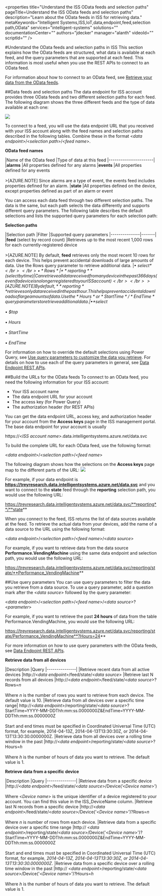 <properties title="Understand the ISS OData feeds and selection paths" pageTitle=Understand the ISS OData feeds and selection paths" description="Learn about the OData feeds in ISS for retrieving data." metaKeywords="Intelligent Systems,ISS,IoT,data,endpoint,feed,selection path,OData" services="intelligent-systems" solutions="" documentationCenter="" authors="jdecker" manager="alanth" videoId="" scriptId="" />

<tags ms.service="intelligent-systems" ms.devlang="na" ms.topic="article" ms.tgt_pltfrm="na" ms.workload="tbd" ms.date="11/13/2014" ms.author="jdecker" ms.prod="azure">

#Understand the OData feeds and selection paths in ISS
This section explains how the OData feeds are structured, what data is available at each feed, and the query parameters that are supported at each feed. This information is most useful when you use the REST APIs to connect to an OData feed.  

For information about how to connect to an OData feed, see [Retrieve your data from the OData feeds](./iss-retrieve-odata-feed.md).  

##Data feeds and selection paths
The data endpoint for ISS account provides three OData feeds and two different selection paths for each feed. The following diagram shows the three different feeds and the type of data available at each one:

![][1]

To connect to a feed, you will use the data endpoint URL that you received with your ISS account along with the feed names and selection paths described in the following tables. Combine these in the format <*data endpoint*>/<*selection path*>/<*feed name*>.   

**OData feed names**  

|Name of the OData feed	|Type of data at this feed
|-----------------------|
|**alarms**	|All properties defined for any alarms
|**events**	|All properties defined for any events</br></br>>[AZURE.NOTE] Since alarms are a type of event, the events feed includes properties defined for an alarm.
|**state**	|All properties defined on the device, except properties defined as part of an alarm or event

 
You can access each data feed through two different selection paths. The data is the same, but each path selects the data differently and supports different query parameters. The following table describes the default selections and lists the supported query parameters for each selection path:   

**Selection paths**  

|Selection path	|Filter	|Supported query parameters
|---------------|-------|
|**feed** (select by record count)	|Retrieves up to the most recent 1,000 rows for each currently-registered device</br></br>>[AZURE.NOTE] By default, **feed** retrieves only the most recent 10 rows for each device. This helps prevent accidental downloads of large amounts of data. Use the Rows query parameter to retrieve additional data. 	|•	*$select*</br></br>•	*Rows*
|**reporting** (select by time)	|Can retrieve all data received from any device in the past 366 days (even if a device is no longer registered to your ISS account)</br></br>>[AZURE.NOTE] By default, **reporting** retrieves only data received in the past hour. This helps prevent accidental downloads of large amounts of data. Use the *Hours* or *StartTime*/*EndTime* query parameters to retrieve additional data. 	|•	*$select*</br></br>•	*$top*</br></br>•	*Hours*</br></br>•	*StartTime*</br></br>•	*EndTime*

 
For information on how to override the default selections using Power Query, see [Use query parameters to customize the data you retrieve](./iss-build-query-retrieve-data.md). For details on how to use each of the query parameters in general, see [Data Endpoint REST APIs]().  

##Build the URLs for the OData feeds
To connect to an OData feed, you need the following information for your ISS account:  

-	Your ISS account name
-	The data endpoint URL for your account
-	The access key (for Power Query)
-	The authorization header (for REST APIs)  

You can get the data endpoint URL, access key, and authorization header for your account from the **Access keys** page in the ISS management portal. The base data endpoint for your account is usually   

https://<*ISS account name*>.data.intelligentsystems.azure.net/data.svc

To build the complete URL for each OData feed, use the following format:  

<*data endpoint*>/<*selection path*>/<*feed name*>  

The following diagram shows how the selections on the **Access keys** page map to the different parts of the URL:
![][2]


For example, if your data endpoint is **https://treyresearch.data.intelligentsystems.azure.net/data.svc** and you want to connect to the **state** feed through the **reporting** selection path, you would use the following URL:  

https://treyresearch.data.intelligentsystems.azure.net/data.svc/**reporting**/**state**  

When you connect to the feed, ISS returns the list of data sources available at the feed. To retrieve the actual data from your devices, add the name of a data source to the URL using the following format:  

<*data endpoint*>/<*selection path*>/<*feed name*>/<*data source*>  

For example, if you want to retrieve data from the data source **Performance.VendingMachine** using the same data endpoint and selection path, you would use the following URL:  

https://treyresearch.data.intelligentsystems.azure.net/data.svc/reporting/state/**Performance_VendingMachine** 

##Use query parameters 
You can use query parameters to filter the data you retrieve from a data source. To use a query parameter, add a question mark after the <*data source*> followed by the query parameter:   

<*data endpoint*>/<*selection path*>/<*feed name*>/<*data source*>?<*parameter*>  

For example, if you want to retrieve the past **24 hours** of data from the table Performance.VendingMachine, you would use the following URL:   
 

https://treyresearch.data.intelligentsystems.azure.net/data.svc/reporting/state/Performance_VendingMachine**?Hours=24** 

For more information on how to use query parameters with the OData feeds, see [Data Endpoint REST APIs]().  

**Retrieve data from all devices**  

|Description	|Query
|---------------|
|Retrieve recent data from all active devices	|http://<*data endpoint*>/feed/state/<*data source*>
|Retrieve last N records from all devices	|http://<*data endpoint*>/feed/state/<*data source*>?Rows=*n*</br></br>Where *n* is the number of rows you want to retrieve from each device. The default value is 10.
|Retrieve data from all devices over a specific time range|	http://<*data endpoint*>/reporting/state/<*data source*>?StartTime=YYYY-MM-DDThh:mm:ss.0000000Z&EndTime=YYYY-MM-DDThh:mm:ss.0000000Z</br></br>Start and end times must be specified in Coordinated Universal Time (UTC) format, for example, 2014-04-13Z, 2014-04-13T13:30:30Z, or 2014-04-13T13:30:30.0000000Z. 
|Retrieve data from all devices over a rolling time window in the past	|http://<*data endpoint*>/reporting/state/<*data source*>?Hours=*h*</br></br>Where *h* is the number of hours of data you want to retrieve. The default value is 1.

**Retrieve data from a specific device**  

|Description	|Query
|---------------|
|Retrieve data from a specific device |http://<*data endpoint*>/feed/state/<*data source*>/Device(’<*Device name*>’)</br></br>Where <*Device name*> is the unique identifier of a device registered to your account. You can find this value in the ISS_DeviceName column.
|Retrieve last N records from a specific device	|http://<*data endpoint*>/feed/state/<*data source*>/Device('<*Device name*>')?Rows=*n*</br></br>Where *n* is number of rows from each device.
|Retrieve data from a specific device over a specific time range	|http:// <*data endpoint*>/reporting/state/<*data source*>/Device('<*Device name*>')?StartTime=YYYY-MM-DDThh:mm:ss.0000000Z&EndTime=YYYY-MM-DDThh:mm:ss.0000000Z</br></br>Start and end times must be specified in Coordinated Universal Time (UTC) format, for example, *2014-04-13Z, 2014-04-13T13:30:30Z, or 2014-04-13T13:30:30.0000000Z*.
|Retrieve data from a specific device over a rolling time window in the past	|http:// <*data endpoint*>/reporting/state/<*data source*>/Device('<*Device name*>')?Hours=*h*</br></br>Where *h* is the number of hours of data you want to retrieve. The default value is 1.


[1]: ./media/iss-odata-feed/iss-odata-feed-01.png

[2]: ./media/iss-odata-feed/iss-odata-feed-02.png